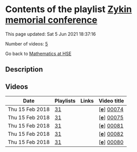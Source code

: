 # Contents of the playlist [Zykin memorial conference](https://www.youtube.com/playlist?list=PLq3E5oubNNoA19KHw3DNfxjQOfKbTMgJS)

This page updated: Sat 5 Jun 2021 18:37:16

Number of videos: [5](#videos)

Go back to [Mathematics at HSE](../README.md)

## Description



## Videos

|Date|Playlists|Links|Video title|
|---|---|---|---|
| Thu&nbsp;15&nbsp;Feb&nbsp;2018 | [31](../playlists/31 "Zykin memorial conference") |  | [[**e**](https://studio.youtube.com/video/vB4B7qqecDg/edit "Edit")] [00074](https://www.youtube.com/watch?v=vB4B7qqecDg&list=PLq3E5oubNNoA19KHw3DNfxjQOfKbTMgJS) |
| Thu&nbsp;15&nbsp;Feb&nbsp;2018 | [31](../playlists/31 "Zykin memorial conference") |  | [[**e**](https://studio.youtube.com/video/fv9FZqZFG2s/edit "Edit")] [00075](https://www.youtube.com/watch?v=fv9FZqZFG2s&list=PLq3E5oubNNoA19KHw3DNfxjQOfKbTMgJS) |
| Thu&nbsp;15&nbsp;Feb&nbsp;2018 | [31](../playlists/31 "Zykin memorial conference") |  | [[**e**](https://studio.youtube.com/video/5haYsVOCVsw/edit "Edit")] [00081](https://www.youtube.com/watch?v=5haYsVOCVsw&list=PLq3E5oubNNoA19KHw3DNfxjQOfKbTMgJS) |
| Thu&nbsp;15&nbsp;Feb&nbsp;2018 | [31](../playlists/31 "Zykin memorial conference") |  | [[**e**](https://studio.youtube.com/video/BTlGK5l88Mw/edit "Edit")] [00082](https://www.youtube.com/watch?v=BTlGK5l88Mw&list=PLq3E5oubNNoA19KHw3DNfxjQOfKbTMgJS) |
| Thu&nbsp;15&nbsp;Feb&nbsp;2018 | [31](../playlists/31 "Zykin memorial conference") |  | [[**e**](https://studio.youtube.com/video/wHHZijgGb8Y/edit "Edit")] [00080](https://www.youtube.com/watch?v=wHHZijgGb8Y&list=PLq3E5oubNNoA19KHw3DNfxjQOfKbTMgJS) |
